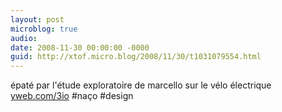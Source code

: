 ```yaml
---
layout: post
microblog: true
audio: 
date: 2008-11-30 00:00:00 -0000
guid: http://xtof.micro.blog/2008/11/30/t1031079554.html
---
```

épaté par l'étude exploratoire de marcello sur le vélo électrique [yweb.com/3io](http://yweb.com/3io) #naço #design
